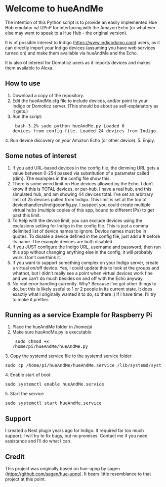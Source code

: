 Welcome to hueAndMe
===================

The intention of this Python script is to provide an easily implemented Hue Hub emulator w/ UPnP for interfacing with the Amazon Echo (or whatever else may want to speak to a Hue Hub - the original version). 

It is of possible interest to Indigo (https://www.indigodomo.com) users, as it can directly import your Indigo devices (assuming you have web services turned on) and make them available via hueAndMe and the Echo.

It is also of interest for Domoticz users as it imports devices and makes them available to Alexa.

How to use
-
1. Download a copy of the repository.
2. Edit the hueAndMe.cfg file to include devices, and/or point to your Indigo or Domoticz server. (This should be about as self-explanatory as it gets.)
3. Run the script: <pre>
bash-3.2% sudo python hueAndMe.py
Loaded 0 devices from config file.
Loaded 24 devices from Indigo.
</pre>
4. Run device discovery on your Amazon Echo (or other device).
5. Enjoy.

Some notes of interest
-
1. If you add URL-based devices in the config file, the dimming URL gets a value between 0-254 passed via substitution of a parameter called {dim}. The examples in the config file show this.
2. There is some weird limit on Hue devices allowed by the Echo. I don’t know if this is TOTAL devices, or per-hub.  I have a real hub, and this simulated hub, and am showing 44 devices total. I’ve set an arbitrary limit of 25 devices pulled from Indigo. This limit is set at the top of devicehandlers/indigoconfig.py.  I suspect you could create multiple virtual hubs (multiple copies of this app, bound to different IPs) to get past this limit.
3. To help with the device limit, you can exclude devices using the exclusions setting for Indigo in the config file. This is just a comma delimited list of device names to ignore. Device names must be in quotes. To disable a device defined in the config file, just add a # before its name. The example devices are both disabled.
3. If you JUST configure the Indigo URL, username and password, then run this app without changing anything else in the config, it will probably work. Don’t overthink it.
4. If you want to support something complex on your Indigo server, create a virtual on/off device.  Yes, I could update this to look at the groups and whatnot, but I didn’t really see a point when virtual devices work fine and we can’t do much besides on and off with the Echo anyway.
5. No real error handling currently. Why? Because I’ve got other things to do, but this is likely useful to 1 or 2 people in its current state. It does exactly what I originally wanted it to do, so there :)  If I have time, I’ll try to make it prettier.

Running as a service Example for Raspberry Pi
-
1. Place the hueAndMe folder in /home/pi
2. Make sure hueAndMe.py is executable <pre>
sudo chmod +x /home/pi/hueAndMe/hueAndMe.py
</pre>
3. Copy the systemd service file to the systemd service folder<pre>
sudo cp /home/pi/hueAndMe/hueAndMe.service /lib/systemd/system
</pre>
4. Enable start of boot <pre>
sudo systemctl enable hueAndMe.service
</pre>
5. Start the service <pre>
sudo systemctl start hueAndMe.service
</pre>

Support
-
I created a Nest plugin years ago for Indigo. It required far too much support. I will try to fix bugs, but no promises. Contact me if you need assistance and I’ll do what I can.


Credit
-

This project was originally based on hue-upnp by sagen (https://github.com/sagen/hue-upnp). It bears little resemblance to that project at this point.

